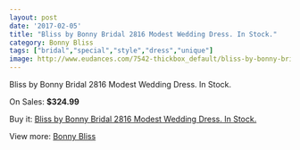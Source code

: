 ```yaml
---
layout: post
date: '2017-02-05'
title: "Bliss by Bonny Bridal 2816 Modest Wedding Dress. In Stock."
category: Bonny Bliss
tags: ["bridal","special","style","dress","unique"]
image: http://www.eudances.com/7542-thickbox_default/bliss-by-bonny-bridal-2816-modest-wedding-dress-in-stock.jpg
---
```

Bliss by Bonny Bridal 2816 Modest Wedding Dress. In Stock.

On Sales: **$324.99**
<a href="https://www.eudances.com/en/bonny-bliss/2674-bliss-by-bonny-bridal-2816-modest-wedding-dress-in-stock.html"><amp-img layout="responsive" width="600" height="600" src="//www.eudances.com/7542-thickbox_default/bliss-by-bonny-bridal-2816-modest-wedding-dress-in-stock.jpg" alt="Bliss by Bonny Bridal 2816 Modest Wedding Dress. In Stock. 0" /></a>
<a href="https://www.eudances.com/en/bonny-bliss/2674-bliss-by-bonny-bridal-2816-modest-wedding-dress-in-stock.html"><amp-img layout="responsive" width="600" height="600" src="//www.eudances.com/7543-thickbox_default/bliss-by-bonny-bridal-2816-modest-wedding-dress-in-stock.jpg" alt="Bliss by Bonny Bridal 2816 Modest Wedding Dress. In Stock. 1" /></a>
<a href="https://www.eudances.com/en/bonny-bliss/2674-bliss-by-bonny-bridal-2816-modest-wedding-dress-in-stock.html"><amp-img layout="responsive" width="600" height="600" src="//www.eudances.com/7544-thickbox_default/bliss-by-bonny-bridal-2816-modest-wedding-dress-in-stock.jpg" alt="Bliss by Bonny Bridal 2816 Modest Wedding Dress. In Stock. 2" /></a>

Buy it: [Bliss by Bonny Bridal 2816 Modest Wedding Dress. In Stock.](https://www.eudances.com/en/bonny-bliss/2674-bliss-by-bonny-bridal-2816-modest-wedding-dress-in-stock.html "Bliss by Bonny Bridal 2816 Modest Wedding Dress. In Stock.")

View more: [Bonny Bliss](https://www.eudances.com/en/40-bonny-bliss "Bonny Bliss")